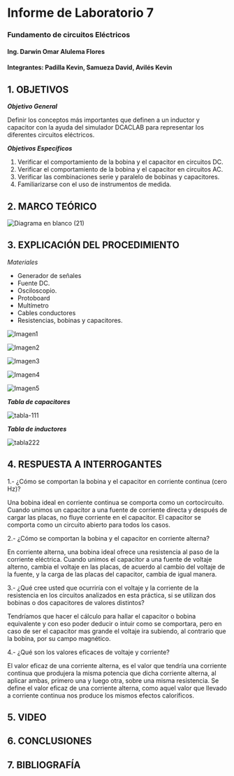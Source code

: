# Informe de Laboratorio 7
### Fundamento de circuitos Eléctricos 
#### Ing. Darwin Omar Alulema Flores
#### Integrantes: Padilla Kevin, Samueza David, Avilés Kevin
 
 ## 1. OBJETIVOS
 
***Objetivo General***

Definir los conceptos más importantes que definen a un inductor y capacitor con la ayuda del simulador DCACLAB para representar los diferentes circuitos eléctricos.

***Objetivos Específicos***
1. Verificar el comportamiento de la bobina y el capacitor en circuitos DC.
2. Verificar el comportamiento de la bobina y el capacitor en circuitos AC.
3. Verificar las combinaciones serie y paralelo de bobinas y capacitores.
4. Familiarizarse con el uso de instrumentos de medida.
## 2. MARCO TEÓRICO

![Diagrama en blanco (21)](https://user-images.githubusercontent.com/94129932/152908565-294ed469-328f-48de-801e-cbebe91ec830.png)

## 3. EXPLICACIÓN DEL PROCEDIMIENTO
*Materiales*
- Generador de señales
- Fuente DC.
- Osciloscopio.
- Protoboard
- Multímetro
- Cables conductores
- Resistencias, bobinas y capacitores.

![Imagen1](https://user-images.githubusercontent.com/94129932/152995081-2215fee7-d181-4ead-8f79-f447966fce10.jpg)

![Imagen2](https://user-images.githubusercontent.com/94129932/152995272-2d55bf4b-c02a-486a-b547-7dfd1882adfa.jpg)

![Imagen3](https://user-images.githubusercontent.com/94129932/152995288-8f66aba0-c922-4dc0-a5df-18bdbc6e8f36.jpg)

![Imagen4](https://user-images.githubusercontent.com/94129932/152995299-2ab3aa4c-b5ab-45f1-9d9b-2a6d7c63d46c.jpg)

![Imagen5](https://user-images.githubusercontent.com/94129932/152995308-a20e1f57-d8f1-406e-a0e2-1f05ab59eca5.jpg)



***Tabla de capacitores***

![tabla-111](https://user-images.githubusercontent.com/94129932/152995633-d78124ce-622c-44b1-9c11-f7d3330b9d31.png)

***Tabla de inductores***

![tabla222](https://user-images.githubusercontent.com/94129932/152995649-d16a619b-e4fd-4327-99a2-c3c081acb736.png)

## 4. RESPUESTA A INTERROGANTES
1.- ¿Cómo se comportan la bobina y el capacitor en corriente continua (cero Hz)?

Una bobina ideal en corriente continua se comporta como un cortocircuito.
Cuando unimos un capacitor a una fuente de corriente directa y después de cargar las
placas, no fluye corriente en el capacitor. El capacitor se comporta como un circuito
abierto para todos los casos.

2.- ¿Cómo se comportan la bobina y el capacitor en corriente alterna?

En corriente alterna, una bobina ideal ofrece una resistencia al paso de la corriente eléctrica.
Cuando unimos el capacitor a una fuente de voltaje alterno, cambia el voltaje en las
placas, de acuerdo al cambio del voltaje de la fuente, y la carga de las placas del
capacitor, cambia de igual manera. 

3.- ¿Qué cree usted que ocurriría con el voltaje  y la corriente de la resistencia en los
circuitos analizados en esta práctica, si se utilizan dos bobinas o dos capacitores de valores
distintos?

Tendríamos que hacer el cálculo para hallar el capacitor o bobina equivalente y con eso poder deducir o intuir   como se comportara, pero en caso de ser el capacitor mas grande el voltaje ira subiendo, al contrario que la bobina, por su campo magnético. 

4.- ¿Qué son los valores eficaces de voltaje y corriente?

El valor eficaz de una corriente alterna, es el valor que tendría una corriente continua que produjera la misma potencia que dicha corriente alterna, al aplicar ambas, primero una y luego otra, sobre una misma resistencia. Se define el valor eficaz de una corriente alterna, como aquel valor que llevado a corriente continua nos produce los mismos efectos caloríficos.

## 5. VIDEO



## 6. CONCLUSIONES

## 7. BIBLIOGRAFÍA
